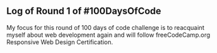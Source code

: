 ## Log of Round 1 of #100DaysOfCode

My focus for this round of 100 days of code challenge is to reacquaint myself about web development again and will follow freeCodeCamp.org Responsive Web Design Certification.

